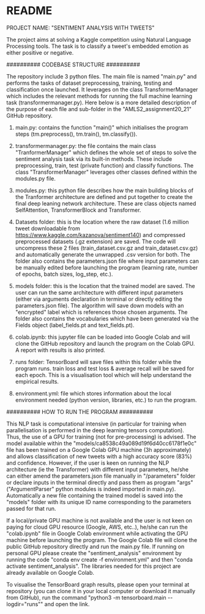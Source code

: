 # README

PROJECT NAME: "SENTIMENT ANALYSIS WITH TWEETS"

The project aims at solving a Kaggle competition using Natural Language Processing tools. The task is to classify a tweet's embedded emotion as either positive or negative. 

##########          CODEBASE STRUCTURE          ########## 

The repository include 3 python files. The main file is named "main.py" and performs the tasks of dataset preprocessing, training, testing and classification once launched. It leverages on the class TransformerManager which includes the relevant methods for running the full machine learning task (transformermanager.py). Here below is a more detailed description of the purpose of each file and sub-folder in the "AMLS2_assignment20_21" GitHub repository.

1) main.py: contains the function "main()" which initialises the program steps (tm.preprocess(), tm.train(), tm.classify()).

2) transformermanager.py: the file contains the main class "TranformerManager" which defines the whole set of steps to solve the sentiment analysis task via its built-in methods. These include preprocessing, train, test (private function) and classify functions. The class "TransformerManager" leverages other classes defined within the modules.py file.

3) modules.py: this python file describes how the main building blocks of the Tranformer architecture are defined and put together to create the final deep leaning network architecture. These are class objects named SelfAttention, TransformerBlock and Transformer.

4) Datasets folder: this is the location where the raw dataset (1.6 million tweet downloadable from https://www.kaggle.com/kazanova/sentiment140) and compressed preprocessed datasets (.gz extension) are saved. The code will uncompress these 2 files (train_dataset.csv.gz and train_dataset.csv.gz) and automatically generate the unwrapped .csv version for both. The folder also contains the parameters.json file where input parameters can be manually edited before launching the program (learning rate, number of epochs, batch sizes, log_step, etc.).

5) models folder: this is the location that the trained model are saved. The user can run the same architecture with different input parameters (either via arguments declaration in terminal or directly editing the parameters.json file). The algorithm will save down models with an "encrypted" label which is references those chosen arguments. The folder also contains the vocabularies which have been generated via the Fields object (label_fields.pt and text_fields.pt).

6) colab.ipynb: this jupyter file can be loaded into Google Colab and will clone the GitHub repository and launch the program on the Colab GPU. A report with results is also printed.

7) runs folder: TensorBoard will save files within this folder while the program runs. train loss and test loss & average recall will be saved for each epoch. This is a visualisation tool which will help understand the empirical results.

8) environment.yml: file which stores information about the local environment needed (python version, libraries, etc.) to run the program.

##########          HOW TO RUN THE PROGRAM          ##########

This NLP task is computational intensive (in particular for training when parallelisation is performed in the deep learning tensors computation). Thus, the use of a GPU for training (not for pre-processing) is advised. The model available within the "models/ca8538c49a089d19f6d40cc6178f1e0c" file has been trained on a Google Colab GPU machine (3h approximately) and allows classification of new tweets with a high accuracy score (83%) and confidence. However, if the user is keen on running the NLP architecture (ie the Transformer) with different input parameters, he/she can either amend the parameters.json file manually in "/parameters" folder or declare inputs in the terminal directly and pass them as program "args" ("ArgumentParser" python modules is indeed imported in main.py). Automatically a new file containing the trained model is saved into the "models" folder with its unique ID name corresponding to the parameters passed for that run.

If a local/private GPU machine is not available and the user is not keen on paying for cloud GPU resource (Google, AWS, etc..), he/she can run the "colab.ipynb" file in Google Colab environment while activating the GPU machine before launching the program. The Google Colab file will clone the public GitHub repository directly and run the main.py file. If running on personal GPU please create the "sentiment_analysis" environment by running the code "conda env create -f environment.yml" and then "conda activate sentiment_analysis". The libraries needed for this project are already available on Google Colab.

To visualise the TensorBoard graph results, please open your terminal at repository (you can clone it in your local computer or download it manually from GitHub), run the command "python3 -m tensorboard.main --logdir="runs"" and open the link.
